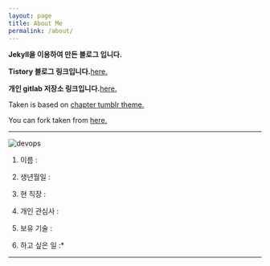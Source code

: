 ```yaml
---
layout: page
title: About Me
permalink: /about/
---
```


**Jekyll을 이용하여 만든 블로그 입니다.**

**Tistory 블로그 링크입니다.**[here.](http://realx1017.tistory.com)

**개인 gitlab 저장소 링크입니다.**[here.](http://175.207.12.188:7080/)

Taken is based on [chapter tumblr theme.](http://theme-chapter.tumblr.com/)

You can fork taken from [here.](https://github.com/vfalanis/taken)


---
![devops]({{http://realx1017.github.io}}/devops.png)

1. 이름 : 

2. 생년월일 :

3. 현 직장 :

4. 개인 관심사 :

5. 보유 기술 :

6. 하고 싶은 일 :*


---

